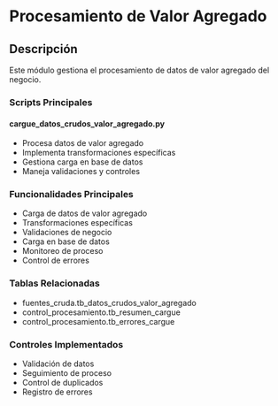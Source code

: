 # Procesamiento de Valor Agregado

## Descripción
Este módulo gestiona el procesamiento de datos de valor agregado del negocio.

### Scripts Principales

#### cargue_datos_crudos_valor_agregado.py
- Procesa datos de valor agregado
- Implementa transformaciones específicas
- Gestiona carga en base de datos
- Maneja validaciones y controles

### Funcionalidades Principales
- Carga de datos de valor agregado
- Transformaciones específicas
- Validaciones de negocio
- Carga en base de datos
- Monitoreo de proceso
- Control de errores

### Tablas Relacionadas
- fuentes_cruda.tb_datos_crudos_valor_agregado
- control_procesamiento.tb_resumen_cargue
- control_procesamiento.tb_errores_cargue

### Controles Implementados
- Validación de datos
- Seguimiento de proceso
- Control de duplicados
- Registro de errores
